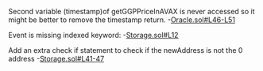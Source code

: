 Second variable (timestamp)of getGGPPriceInAVAX is never accessed so it might be better to remove the timestamp return.
-[Oracle.sol#L46-L51](https://github.com/code-423n4/2022-12-gogopool/blob/main/contracts/contract/Oracle.sol#L46-L51)

Event is missing indexed keyword:
-[Storage.sol#L12](https://github.com/code-423n4/2022-12-gogopool/blob/main/contracts/contract/Storage.sol#L12)

Add an extra check if statement to check if the newAddress is not the 0 address
-[Storage.sol#L41-47](https://github.com/code-423n4/2022-12-gogopool/blob/main/contracts/contract/Storage.sol#L41-47)
